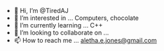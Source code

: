 - 👋 Hi, I’m @TiredAJ
- 👀 I’m interested in ... Computers, chocolate
- 🌱 I’m currently learning ... C++
- 💞️ I’m looking to collaborate on ...
- 📫 How to reach me ... aletha.e.jones@gmail.com

<!---
TiredAJ/TiredAJ is a ✨ special ✨ repository because its `README.md` (this file) appears on your GitHub profile.
You can click the Preview link to take a look at your changes.
--->
